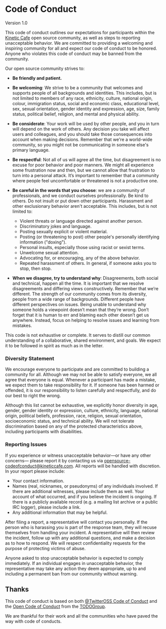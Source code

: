 # Code of Conduct

Version 1.0

This code of conduct outlines our expectations for participants within the
[Kinetic Cafe][kineticcafe] open source community, as well as steps to
reporting unacceptable behavior. We are committed to providing a welcoming and
inspiring community for all and expect our code of conduct to be honored.
Anyone who violates this code of conduct may be banned from the community.

Our open source community strives to:

*   **Be friendly and patient.**

*   **Be welcoming**: We strive to be a community that welcomes and supports
    people of all backgrounds and identities. This includes, but is not limited
    to members of any race, ethnicity, culture, national origin, colour,
    immigration status, social and economic class, educational level, sex,
    sexual orientation, gender identity and expression, age, size, family
    status, political belief, religion, and mental and physical ability.

*   **Be considerate**: Your work will be used by other people, and you in turn
    will depend on the work of others. Any decision you take will affect users
    and colleagues, and you should take those consequences into account when
    making decisions. Remember that we're a world-wide community, so you might
    not be communicating in someone else's primary language.

*   **Be respectful**:  Not all of us will agree all the time, but disagreement
    is no excuse for poor behavior and poor manners. We might all experience
    some frustration now and then, but we cannot allow that frustration to turn
    into a personal attack. It’s important to remember that a community where
    people feel uncomfortable or threatened is not a productive one.

*   **Be careful in the words that you choose**: we are a community of
    professionals, and we conduct ourselves professionally. Be kind to others.
    Do not insult or put down other participants. Harassment and other
    exclusionary behavior aren't acceptable. This includes, but is not limited
    to:

    *   Violent threats or language directed against another person.
    *   Discriminatory jokes and language.
    *   Posting sexually explicit or violent material.
    *   Posting (or threatening to post) other people's personally identifying
        information ("doxing").
    *   Personal insults, especially those using racist or sexist terms.
    *   Unwelcome sexual attention.
    *   Advocating for, or encouraging, any of the above behavior.
    *   Repeated harassment of others. In general, if someone asks you to stop,
        then stop.

*   **When we disagree, try to understand why**: Disagreements, both social and
    technical, happen all the time. It is important that we resolve
    disagreements and differing views constructively. Remember that we’re
    different. The strength of our community comes from its diversity, people
    from a wide range of backgrounds. Different people have different
    perspectives on issues. Being unable to understand why someone holds a
    viewpoint doesn’t mean that they’re wrong. Don’t forget that it is human to
    err and blaming each other doesn’t get us anywhere. Instead, focus on
    helping to resolve issues and learning from mistakes.

This code is not exhaustive or complete. It serves to distill our common
understanding of a collaborative, shared environment, and goals. We expect it
to be followed in spirit as much as in the letter.

### Diversity Statement

We encourage everyone to participate and are committed to building a community
for all. Although we may not be able to satisfy everyone, we all agree that
everyone is equal. Whenever a participant has made a mistake, we expect them to
take responsibility for it. If someone has been harmed or offended, it is our
responsibility to listen carefully and respectfully, and do our best to right
the wrong.

Although this list cannot be exhaustive, we explicitly honor diversity in age,
gender, gender identity or expression, culture, ethnicity, language, national
origin, political beliefs, profession, race, religion, sexual orientation,
socioeconomic status, and technical ability. We will not tolerate
discrimination based on any of the protected characteristics above, including
participants with disabilities.

### Reporting Issues

If you experience or witness unacceptable behavior—or have any other concerns—
please report it by contacting us via
[opensource-codeofconduct@kineticcafe.com][]. All reports will be handled with
discretion. In your report please include:

-   Your contact information.
-   Names (real, nicknames, or pseudonyms) of any individuals involved. If
    there are additional witnesses, please include them as well. Your account
    of what occurred, and if you believe the incident is ongoing. If there is a
    publicly available record (e.g. a mailing list archive or a public IRC
    logger), please include a link.
-   Any additional information that may be helpful.

After filing a report, a representative will contact you personally. If the
person who is harassing you is part of the response team, they will recuse
themselves from handling your incident. A representative will then review the
incident, follow up with any additional questions, and make a decision as to
how to respond. We will respect confidentiality requests for the purpose of
protecting victims of abuse.

Anyone asked to stop unacceptable behavior is expected to comply immediately.
If an individual engages in unacceptable behavior, the representative may take
any action they deem appropriate, up to and including a permanent ban from our
community without warning.

## Thanks

This code of conduct is based on both [@TwitterOSS Code of Conduct][] and the
[Open Code of Conduct][] from the [TODOGroup][].

We are thankful for their work and all the communities who have paved the way
with code of conducts.

[kineticcafe]: https://github.com/KineticCafe
[opensource-codeofconduct@kineticcafe.com]: mailto:opensource-codeofconduct@kineticcafe.com
[Open Code of Conduct]: https://github.com/todogroup/opencodeofconduct
[TODOGroup]: http://todogroup.org
[@TwitterOSS Code of Conduct]: https://github.com/twitter/code-of-conduct

